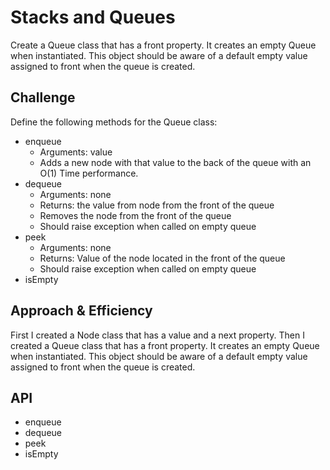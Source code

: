 
# Stacks and Queues
<!-- Short summary or background information -->
Create a Queue class that has a front property. It creates an empty Queue when instantiated. This object should be aware of a default empty value assigned to front when the queue is created.

## Challenge
<!-- Description of the challenge -->
Define the following methods for the Queue class:
* enqueue
  * Arguments: value
  * Adds a new node with that value to the back of the queue with an O(1) Time performance.
* dequeue
  * Arguments: none
  * Returns: the value from node from the front of the queue
  * Removes the node from the front of the queue
  * Should raise exception when called on empty queue
* peek
  * Arguments: none
  * Returns: Value of the node located in the front of the queue
  * Should raise exception when called on empty queue
* isEmpty



## Approach & Efficiency
<!-- What approach did you take? Why? What is the Big O space/time for this approach? -->
First I created a Node class that has a value and a next property. Then I created a Queue class that has a front property. It creates an empty Queue when instantiated. This object should be aware of a default empty value assigned to front when the queue is created.

## API
<!-- Description of each method publicly available to your Stack and Queue-->
* enqueue
* dequeue
* peek
* isEmpty

